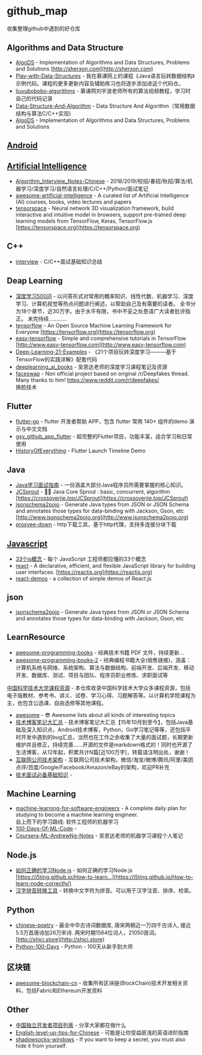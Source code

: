 
# github_map
收集整理github中遇到的好仓库  

## Algorithms and Data Structure
* [AlgoDS][41] - Implementation of Algorithms and Data Structures, Problems and Solutions [http://sherxon.com](http://sherxon.com)
* [Play-with-Data-Structures][48] - 我在慕课网上的课程《Java语言玩转数据结构》示例代码。课程的更多更新内容及辅助练习也将逐步添加进这个代码仓。
* [liuyubobobo-algorithms][54] - 慕课网刘宇波老师所有的算法视频教程，学习时自己的代码记录
* [Data-Structure-And-Algorithm][55] - Data Structure And Algorithm（常用数据结构与算法C/C++实现)
* [AlgoDS][61] - Implementation of Algorithms and Data Structures, Problems and Solutions  


## [Android](./Android.md)



## [Artificial Intelligence](./ai.md)
* [Algorithm_Interview_Notes-Chinese][1] - 2018/2019/校招/春招/秋招/算法/机器学习/深度学习/自然语言处理/C/C++/Python/面试笔记
* [awesome-artificial-intelligence][14] - A curated list of Artificial Intelligence (AI) courses, books, video lectures and papers
* [tensorspace][26] - Neural network 3D visualization framework, build interactive and intuitive model in browsers, support pre-trained deep learning models from TensorFlow, Keras, TensorFlow.js [https://tensorspace.org](https://tensorspace.org)  


## C++
* [interview][7] - C/C++面试基础知识总结  


## Deap Learning
* [深度学习500问][24] - 以问答形式对常用的概率知识、线性代数、机器学习、深度学习、计算机视觉等热点问题进行阐述，以帮助自己及有需要的读者。 全书分为18个章节，近30万字。由于水平有限，书中不妥之处恳请广大读者批评指正。 未完待续............ 
* [tensorflow][31] - An Open Source Machine Learning Framework for Everyone [https://tensorflow.org](https://tensorflow.org)
* [easy-tensorflow][30] - Simple and comprehensive tutorials in TensorFlow [http://www.easy-tensorflow.com](http://www.easy-tensorflow.com)
* [Deep-Learning-21-Examples][32] - 《21个项目玩转深度学习———基于TensorFlow的实践详解》配套代码
* [deeplearning_ai_books][47] - 吴恩达老师的深度学习课程笔记及资源
* [faceswap][51] - Non official project based on original /r/Deepfakes thread. Many thanks to him! https://www.reddit.com/r/deepfakes/  
换脸技术  


## Flutter
* [flutter-go][52] - flutter 开发者帮助 APP，包含 flutter 常用 140+ 组件的demo 演示与中文文档
* [gsy_github_app_flutter][53] - 超完整的Flutter项目，功能丰富，适合学习和日常使用
* [HistoryOfEverything][56] - Flutter Launch Timeline Demo  


## Java
* [Java学习面试指南][22] - 一份涵盖大部分Java程序员所需要掌握的核心知识。
* [JCSprout][50] - 👨‍🎓 Java Core Sprout : basic, concurrent, algorithm [https://crossoverjie.top/JCSprout](https://crossoverjie.top/JCSprout)
* [jsonschema2pojo][44] - Generate Java types from JSON or JSON Schema and annotates those types for data-binding with Jackson, Gson, etc [http://www.jsonschema2pojo.org](http://www.jsonschema2pojo.org)
* [proxyee-down][59] - http下载工具，基于http代理，支持多连接分块下载  


## [Javascript](./javascript.md)
* [33个js概念][21] - 每个 JavaScript 工程师都应懂的33个概念
* [react][46] - A declarative, efficient, and flexible JavaScript library for building user interfaces. [https://reactjs.org](https://reactjs.org)
* [react-demos][63] - a collection of simple demos of React.js  


## json
* [jsonschema2pojo][62] - Generate Java types from JSON or JSON Schema and annotates those types for data-binding with Jackson, Gson, etc  


## LearnResource
* [awesome-programming-books][2] - 经典技术书籍 PDF 文件，持续更新...
* [awesome-programming-books-2][27] - 经典编程书籍大全(销售链接)，涵盖：计算机系统与网络、系统架构、算法与数据结构、前端开发、后端开发、移动开发、数据库、测试、项目与团队、程序员职业修炼、求职面试等  

[中国科学技术大学课程资源][20] - 本仓库收录中国科学技术大学众多课程资源，包括电子版教材、参考书、讲义、试卷、学习心得、习题解答等。以计算机学院课程为主，也包含公选课、自由选修等其他课程。
* [awesome][18] - 😎 Awesome lists about all kinds of interesting topics
* [技术博客笔记大汇总][25] - 技术博客笔记大汇总【15年10月到至今】，包括Java基础及深入知识点，Android技术博客，Python，Go学习笔记等等，还包括平时开发中遇到的bug汇总，当然也在工作之余收集了大量的面试题，长期更新维护并且修正，持续完善……开源的文件是markdown格式的！同时也开源了生活博客，从12年起，积累共计N篇[近100万字]，转载请注明出处，谢谢！
* [互联网公司技术架构][29] - 互联网公司技术架构，微信/淘宝/微博/腾讯/阿里/美团点评/百度/Google/Facebook/Amazon/eBay的架构，欢迎PR补充
* [技术面试必备基础知识][35] - 

## Machine Learning
* [machine-learning-for-software-engineers][3] - A complete daily plan for studying to become a machine learning engineer.  
自上而下的学习路线: 软件工程师的机器学习
* [100-Days-Of-ML-Code][4] - 
* [Coursera-ML-AndrewNg-Notes][17] - 吴恩达老师的机器学习课程个人笔记  


## Node.js
* [如何正确的学习Node.js][33] - 如何正确的学习Node.js [https://i5ting.github.io/How-to-learn…](https://i5ting.github.io/How-to-learn-node-correctly/)
* [汉字拼音转换工具][38] - 转换中文字符为拼音。可以用于汉字注音、排序、检索。  


## Python
* [chinese-poetry][36] - 最全中华古诗词数据库, 唐宋两朝近一万四千古诗人, 接近5.5万首唐诗加26万宋诗. 两宋时期1564位词人，21050首词。 [http://shici.store](http://shici.store)
* [Python-100-Days][57] - Python - 100天从新手到大师  

## 区块链
* [awesome-blockchain-cn][60] - 收集所有区块链(BlockChain)技术开发相关资料，包括Fabric和Ethereum开发资料  


## Other
* [中国独立开发者项目列表][34] - 分享大家都在做什么
* [English-level-up-tips-for-Chinese][49] - 可能是让你受益匪浅的英语进阶指南
* [shadowsocks-windows][58] - If you want to keep a secret, you must also hide it from yourself.  




[1]: https://github.com/imhuay/Algorithm_Interview_Notes-Chinese  
[2]: https://github.com/royeo/awesome-programming-books  
[3]: https://github.com/ZuzooVn/machine-learning-for-software-engineers  
[4]: https://github.com/Avik-Jain/100-Days-Of-ML-Code
[5]: https://github.com/Tencent/wcdb
[6]: https://github.com/ReactiveX/RxJava
[7]: https://github.com/huihut/interview
[8]: https://github.com/guolindev/coolweatherjetpack
[9]: https://github.com/thoughtbot/expandable-recycler-view
[10]: https://thoughtbot.com/blog/introducing-expandablerecyclerview
[11]: https://github.com/BelooS/ChipsLayoutManager
[12]: https://github.com/oubowu/PinnedSectionItemDecoration
[13]: https://github.com/woxblom/DragListView
[14]: https://github.com/owainlewis/awesome-artificial-intelligence
[15]: https://github.com/CymChad/BaseRecyclerViewAdapterHelper
[16]: http://www.recyclerview.org/
[17]: https://github.com/fengdu78/Coursera-ML-AndrewNg-Notes
[18]: https://github.com/sindresorhus/awesome
[19]: https://github.com/yangchaojiang/ZoomPreviewPicture
[20]: https://github.com/mbinary/USTC-CS-Courses-Resource
[21]: https://github.com/stephentian/33-js-concepts
[22]: https://github.com/Snailclimb/JavaGuide
[23]: https://github.com/GcsSloop/AndroidNote
[24]: https://github.com/scutan90/DeepLearning-500-questions
[25]: https://github.com/yangchong211/YCBlogs
[26]: https://github.com/tensorspace-team/tensorspace
[27]: https://github.com/jobbole/awesome-programming-books
[28]: https://github.com/flutter/flutter
[29]: https://github.com/davideuler/architecture.of.internet-product
[30]: https://github.com/easy-tensorflow/easy-tensorflow
[31]: https://github.com/tensorflow/tensorflow
[32]: https://github.com/hzy46/Deep-Learning-21-Examples
[33]: https://github.com/i5ting/How-to-learn-node-correctly
[34]: https://github.com/1c7/chinese-independent-developer
[35]: https://github.com/CyC2018/CS-Notes
[36]: https://github.com/chinese-poetry/chinese-poetry
[37]: https://github.com/saki4510t/UVCCamera
[38]: https://github.com/hotoo/pinyin
[39]: https://github.com/liaohuqiu/android-Ultra-Pull-To-Refresh
[40]: https://github.com/litesuits/android-common
[41]: https://github.com/zhihu/Matisse
[42]: https://github.com/aritraroy/UltimateAndroidReference
[43]: https://github.com/tough1985/RxjavaRetrofitDemo
[44]: https://github.com/joelittlejohn/jsonschema2pojo
[45]: https://github.com/square/retrofit
[46]: https://github.com/facebook/react
[47]: https://github.com/fengdu78/deeplearning_ai_books
[48]: https://github.com/liuyubobobo/Play-with-Data-Structures
[49]: https://github.com/byoungd/English-level-up-tips-for-Chinese
[50]: https://github.com/crossoverJie/JCSprout
[51]: https://github.com/deepfakes/faceswap
[52]: https://github.com/alibaba/flutter-go
[53]: https://github.com/CarGuo/gsy_github_app_flutter
[54]: https://github.com/19920625lsg/liuyubobobo-algorithms
[55]: https://github.com/mmc-maodun/Data-Structure-And-Algorithm
[56]: https://github.com/2d-inc/HistoryOfEverything
[57]: https://github.com/jackfrued/Python-100-Days
[58]: https://github.com/shadowsocks/shadowsocks-windows
[59]: https://github.com/proxyee-down-org/proxyee-down
[60]: https://github.com/chaozh/awesome-blockchain-cn
[61]: https://github.com/sherxon/AlgoDS
[62]: https://github.com/joelittlejohn/jsonschema2pojo
[63]: https://github.com/ruanyf/react-demos